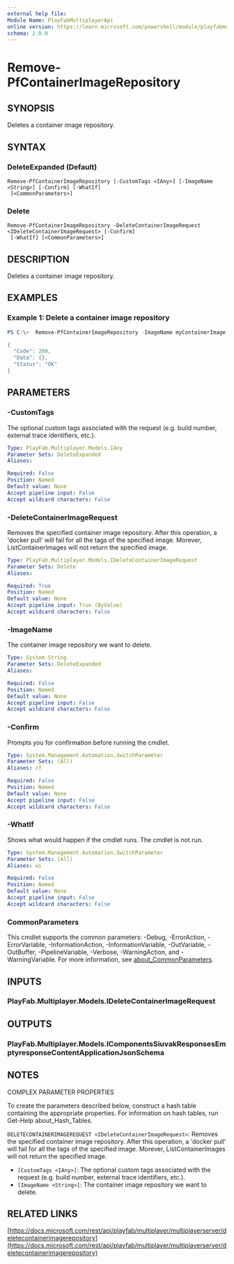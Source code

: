 ```yaml
---
external help file:
Module Name: PlayFabMultiplayerApi
online version: https://learn.microsoft.com/powershell/module/playfabmultiplayerapi/remove-pfcontainerimagerepository
schema: 2.0.0
---
```


# Remove-PfContainerImageRepository

## SYNOPSIS
Deletes a container image repository.

## SYNTAX

### DeleteExpanded (Default)
```
Remove-PfContainerImageRepository [-CustomTags <IAny>] [-ImageName <String>] [-Confirm] [-WhatIf]
 [<CommonParameters>]
```

### Delete
```
Remove-PfContainerImageRepository -DeleteContainerImageRequest <IDeleteContainerImageRequest> [-Confirm]
 [-WhatIf] [<CommonParameters>]
```

## DESCRIPTION
Deletes a container image repository.

## EXAMPLES

### Example 1: Delete a container image repository
```powershell
PS C:\>  Remove-PfContainerImageRepository -ImageName myContainerImage | ConvertTo-Json

{
  "Code": 200,
  "Data": {},
  "Status": "OK"
}
```



## PARAMETERS

### -CustomTags
The optional custom tags associated with the request (e.g.
build number, external trace identifiers, etc.).

```yaml
Type: PlayFab.Multiplayer.Models.IAny
Parameter Sets: DeleteExpanded
Aliases:

Required: False
Position: Named
Default value: None
Accept pipeline input: False
Accept wildcard characters: False
```

### -DeleteContainerImageRequest
Removes the specified container image repository.
After this operation, a 'docker pull' will fail for all the tags of the specified image.
Morever, ListContainerImages will not return the specified image.

```yaml
Type: PlayFab.Multiplayer.Models.IDeleteContainerImageRequest
Parameter Sets: Delete
Aliases:

Required: True
Position: Named
Default value: None
Accept pipeline input: True (ByValue)
Accept wildcard characters: False
```

### -ImageName
The container image repository we want to delete.

```yaml
Type: System.String
Parameter Sets: DeleteExpanded
Aliases:

Required: False
Position: Named
Default value: None
Accept pipeline input: False
Accept wildcard characters: False
```

### -Confirm
Prompts you for confirmation before running the cmdlet.

```yaml
Type: System.Management.Automation.SwitchParameter
Parameter Sets: (All)
Aliases: cf

Required: False
Position: Named
Default value: None
Accept pipeline input: False
Accept wildcard characters: False
```

### -WhatIf
Shows what would happen if the cmdlet runs.
The cmdlet is not run.

```yaml
Type: System.Management.Automation.SwitchParameter
Parameter Sets: (All)
Aliases: wi

Required: False
Position: Named
Default value: None
Accept pipeline input: False
Accept wildcard characters: False
```

### CommonParameters
This cmdlet supports the common parameters: -Debug, -ErrorAction, -ErrorVariable, -InformationAction, -InformationVariable, -OutVariable, -OutBuffer, -PipelineVariable, -Verbose, -WarningAction, and -WarningVariable. For more information, see [about_CommonParameters](http://go.microsoft.com/fwlink/?LinkID=113216).

## INPUTS

### PlayFab.Multiplayer.Models.IDeleteContainerImageRequest

## OUTPUTS

### PlayFab.Multiplayer.Models.IComponentsSiuvakResponsesEmptyresponseContentApplicationJsonSchema

## NOTES

COMPLEX PARAMETER PROPERTIES

To create the parameters described below, construct a hash table containing the appropriate properties. For information on hash tables, run Get-Help about_Hash_Tables.


`DELETECONTAINERIMAGEREQUEST <IDeleteContainerImageRequest>`: Removes the specified container image repository. After this operation, a 'docker pull' will fail for all the tags of the specified image. Morever, ListContainerImages will not return the specified image.
  - `[CustomTags <IAny>]`: The optional custom tags associated with the request (e.g. build number, external trace identifiers, etc.).
  - `[ImageName <String>]`: The container image repository we want to delete.

## RELATED LINKS

[https://docs.microsoft.com/rest/api/playfab/multiplayer/multiplayerserver/deletecontainerimagerepository](https://docs.microsoft.com/rest/api/playfab/multiplayer/multiplayerserver/deletecontainerimagerepository)

